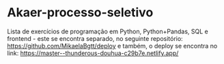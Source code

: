 # Akaer-processo-seletivo
Lista de exercícios de programação em Python, Python+Pandas, SQL e frontend - este se encontra separado, no seguinte repositório:
https://github.com/MikaelaBgtt/deploy
e também, o deploy se encontra no link: https://master--thunderous-douhua-c29b7e.netlify.app/
